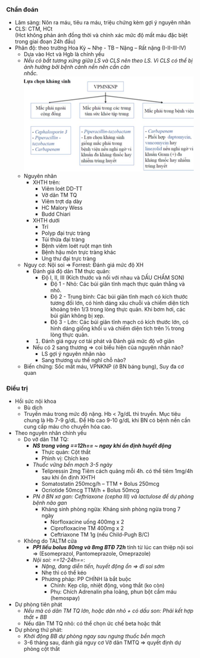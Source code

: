 ### Chẩn đoán  
- Lâm sàng: Nôn ra máu, tiêu ra máu, triệu chứng kèm gợi ý nguyên nhân  
- CLS: CTM, HCt    
(Hct không phản ánh đồng thời và chính xác mức độ mất máu đặc biệt trong giai đoạn 24h đầu)  
- Phân độ: theo trường Hoa Kỳ ~ Nhẹ - TB – Nặng – Rất nặng (I-II-III-IV)  
	- Dựa vào Hct và Hgb là chính yếu  
	- _Nếu có bất tương xứng giữa LS và CLS nên theo LS. Vì CLS có thể bị ảnh hưởng bởi bệnh cảnh nền nên cần cân nhắc._                                                   
	![444](../../../../200%20Files/image/image/Bu%E1%BB%95i%209%20-%20H%E1%BB%87%20ti%C3%AAu%20h%C3%B3a%20(N%E1%BB%99i-nhi)-1687419155743.jpeg)  
	- Nguyên nhân  
		- XHTH trên:  
			- Viêm loét DD-TT  
			- Vỡ dãn TM TQ  
			- Viêm trợt dạ dày  
			- HC Malory Wess  
			- Budd Chiari  
		- XHTH dưới  
			- Trĩ  
			- Polyp đại trực tràng  
			- Túi thừa đại tràng  
			- Bệnh viêm loét ruột mạn tính  
			- Bệnh hậu môn trực tràng khác  
			- Ung thư đại trực tràng  
	- Nguy cơ: Nội soi => Forrest: Đánh giá mức độ XH  
		- Đánh giá độ dãn TM thực quản:  
			- Độ I, II, III (Kích thước và nối với nhau và DẤU CHẤM SON)  
				- Độ 1 - Nhỏ: Các búi giãn tĩnh mạch thực quản thẳng và nhỏ.  
				- Độ 2 - Trung bình: Các búi giãn tĩnh mạch có kích thước tương đối lớn, có hình dáng xâu chuỗi và chiếm diện tích khoảng trên 1/3 trong lòng thực quản. Khi bơm hơi, các búi giãn không bị xẹp.  
				- Độ 3 - Lớn: Các búi giãn tĩnh mạch có kích thước lớn, có hình dáng giống khối u và chiếm diện tích trên 1⁄3 trong lòng thực quản.  
		- 1. Đánh giá nguy cơ tái phát và Đánh giá mức độ vỡ giãn  
		- Nếu có 2 sang thương => coi biểu hiện của nguyên nhân nào?  
			- LS gợi ý nguyên nhân nào  
			- Sang thương ưu thế nghĩ chỗ nào?  
	- Biến chứng: Sốc mất máu, VPNKNP (ở BN báng bụng), Suy đa cơ quan  
### Điều trị  
- Hồi sức nội khoa  
	- Bù dịch  
	- Truyền máu trong mức độ nặng. Hb < 7g/dL thì truyền. Mục tiêu chung là Hb 7-9 g/dL. Để Hb cao 9-10 g/dL khi BN có bệnh nền cần cung cấp máu cho chuyển hóa cao.  
- Theo nguyên nhân chính yếu  
	- Do vỡ dãn TM TQ:  
		- **_NS trong vòng ==12h== ~ ngay khi ổn định huyết động_**  
			- Thực quản: Cột thắt  
			- Phình vị: Chích keo  
		- _Thuốc vững bền mạch 3-5 ngày_  
			- Telipressin 2mg Tiêm cách quãng mỗi 4h. có thể tiêm 1mg/4h sau khi ổn định XHTH  
			- Somatostatin 250mcg/h – TTM + Bolus 250mcg  
			- Ocriotide 50mcg TTM/h + Bolus 50mcg  
		- _PN ở BN xơ gan: Ceftriaxone (cepha III) và lactulose để dự phòng bệnh não gan_  
			- Kháng sinh phòng ngừa: Kháng sinh phòng ngừa trong 7 ngày  
				- Norfloxacine uống 400mg x 2  
				- Ciprofloxacine TM 400mg x 2  
				- Ceftriaxone TM 1g (nếu Child-Pugh B/C)  
	- Không do TALTM cửa  
		- **_PPI liều bolus 80mg và 8mg BTĐ 72h_** tính từ lúc can thiệp nội soi => (Esomeprazol, Pantomeprazole, Omeprazole)  
		- _Nội soi: ==12-24h==_:  
			- _Nặng, đang diễn tiến, huyết động ổn => đi soi sớm_  
			- Nhẹ thì có thể kéo  
			- Phương pháp: PP CHÍNH là bắt buộc  
				- Chính: Kẹp clip, nhiệt động, vòng thắt (ko còn)  
				- Phụ: Chích Adrenalin pha loãng, phun bột cầm máu (hemospay)  
- Dự phòng tiên phát  
	- _Nếu mà có dãn TM TQ lớn, hoặc dãn nhỏ + có dấu son: Phải kết hợp thắt + BB_  
	- Nếu dãn TM TQ nhỏ: có thể chọn ức chế beta hoặc thắt  
- Dự phòng thứ phát:  
	- _Khởi động BB dự phòng ngay sau ngưng thuốc bền mạch_  
	- 3-6 tháng sau, đánh giá nguy cơ Vỡ dãn TMTQ => quyết định dự phòng cột thắt